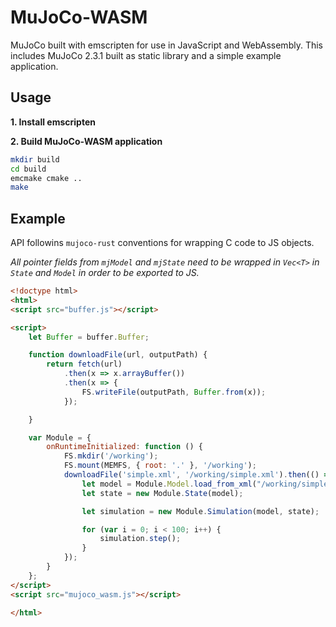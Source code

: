 # MuJoCo-WASM

MuJoCo built with emscripten for use in JavaScript and WebAssembly. This includes MuJoCo 2.3.1 built as static library and a simple example application.

## Usage

**1. Install emscripten**

**2. Build MuJoCo-WASM application**

```bash
mkdir build
cd build
emcmake cmake ..
make
```

## Example

API followins `mujoco-rust` conventions for wrapping C code to JS objects. 

*All pointer fields from `mjModel` and `mjState` need to be wrapped in `Vec<T>` in `State` and `Model` in order to be exported to JS.*

```html
<!doctype html>
<html>
<script src="buffer.js"></script>

<script>
    let Buffer = buffer.Buffer;

    function downloadFile(url, outputPath) {
        return fetch(url)
            .then(x => x.arrayBuffer())
            .then(x => {
                FS.writeFile(outputPath, Buffer.from(x));
            });

    }

    var Module = {
        onRuntimeInitialized: function () {
            FS.mkdir('/working');
            FS.mount(MEMFS, { root: '.' }, '/working');
            downloadFile('simple.xml', '/working/simple.xml').then(() => {
                let model = Module.Model.load_from_xml("/working/simple.xml");
                let state = new Module.State(model);

                let simulation = new Module.Simulation(model, state);

                for (var i = 0; i < 100; i++) {
                    simulation.step();
                }
            });
        }
    };
</script>
<script src="mujoco_wasm.js"></script>

</html>
```

